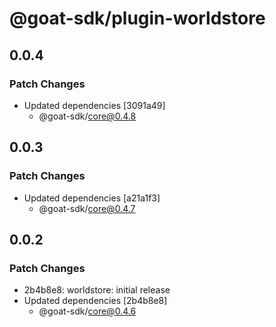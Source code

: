 # @goat-sdk/plugin-worldstore

## 0.0.4

### Patch Changes

- Updated dependencies [3091a49]
  - @goat-sdk/core@0.4.8

## 0.0.3

### Patch Changes

- Updated dependencies [a21a1f3]
  - @goat-sdk/core@0.4.7

## 0.0.2

### Patch Changes

- 2b4b8e8: worldstore: initial release
- Updated dependencies [2b4b8e8]
  - @goat-sdk/core@0.4.6
